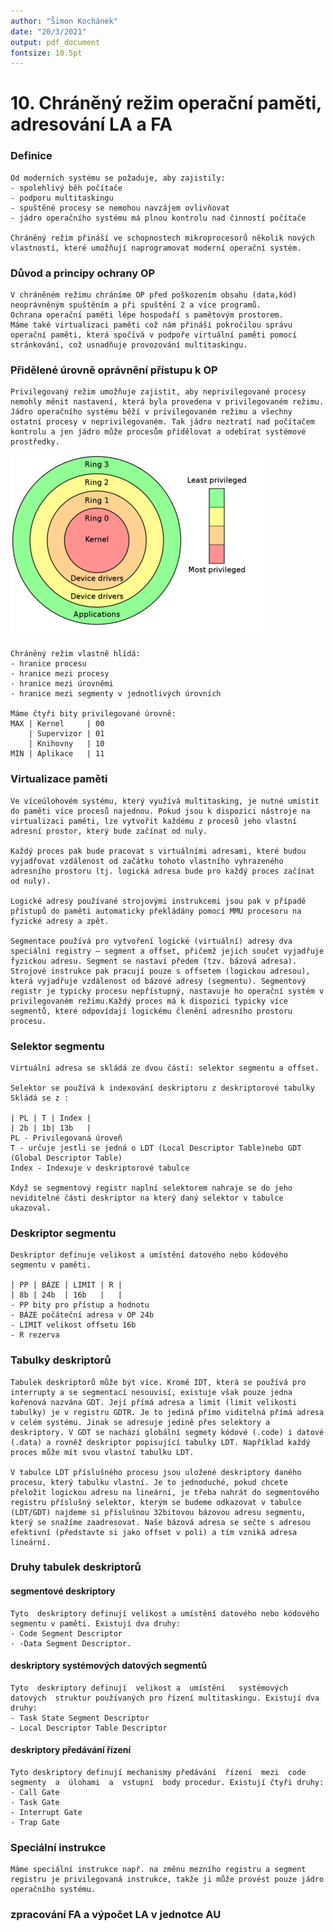 ```yaml
---
author: "Šimon Kochánek"
date: "20/3/2021"
output: pdf_document
fontsize: 10.5pt
---
```


<style type="text/css">
  body{
    font-size: 10.5pt;
  }
</style>

# 10. Chráněný režim operační paměti, adresování LA a FA

### Definice

    Od moderních systému se požaduje, aby zajistily:
    - spolehlivý běh počítače
    - podporu multitaskingu
    - spuštěné procesy se nemohou navzájem ovlivňovat
    - jádro operačního systému má plnou kontrolu nad činností počítače

    Chráněný režim přináší ve schopnostech mikroprocesorů několik nových vlastností, které umožňují naprogramovat moderní operační systém.

### Důvod a principy ochrany OP

    V chráněném režimu chráníme OP před poškozením obsahu (data,kód) neoprávněným spuštěním a při spuštění 2 a více programů.
    Ochrana operační paměti lépe hospodaří s pamětovým prostorem.
    Máme také virtualizaci paměti což nám přináší pokročilou správu operační paměti, která spočívá v podpoře virtuální paměti pomocí stránkování, což usnadňuje provozování multitaskingu.

### Přidělené úrovně oprávnění přístupu k OP

    Privilegovaný režim umožňuje zajistit, aby neprivilegované procesy nemohly měnit nastavení, která byla provedena v privilegovaném režimu. Jádro operačního systému běží v privilegovaném režimu a všechny ostatní procesy v neprivilegovaném. Tak jádro neztratí nad počítačem kontrolu a jen jádro může procesům přidělovat a odebírat systémové prostředky.

![](images/privilege_ring.png)

    Chráněný režim vlastně hlídá:
    - hranice procesu
    - hranice mezi procesy
    - hranice mezi úrovněmi
    - hranice mezi segmenty v jednotlivých úrovních

    Máme čtyři bity privilegované úrovně:
    MAX | Kernel     | 00
        | Supervizor | 01
        | Knihovny   | 10
    MIN | Aplikace   | 11

### Virtualizace paměti

    Ve víceúlohovém systému, který využívá multitasking, je nutné umístit do paměti více procesů najednou. Pokud jsou k dispozici nástroje na virtualizaci paměti, lze vytvořit každému z procesů jeho vlastní adresní prostor, který bude začínat od nuly. 

    Každý proces pak bude pracovat s virtuálními adresami, které budou vyjadřovat vzdálenost od začátku tohoto vlastního vyhrazeného adresního prostoru (tj. logická adresa bude pro každý proces začínat od nuly).

    Logické adresy používané strojovými instrukcemi jsou pak v případě přístupů do paměti automaticky překládány pomocí MMU procesoru na fyzické adresy a zpět.

    Segmentace používá pro vytvoření logické (virtuální) adresy dva speciální registry – segment a offset, přičemž jejich součet vyjadřuje fyzickou adresu. Segment se nastaví předem (tzv. bázová adresa). Strojové instrukce pak pracují pouze s offsetem (logickou adresou), která vyjadřuje vzdálenost od bázové adresy (segmentu). Segmentový registr je typicky procesu nepřístupný, nastavuje ho operační systém v privilegovaném režimu.Každý proces má k dispozici typicky více segmentů, které odpovídají logickému členění adresního prostoru procesu.

### Selektor segmentu

    Virtuální adresa se skládá ze dvou částí: selektor segmentu a offset.

    Selektor se používá k indexování deskriptoru z deskriptorové tabulky
    Skládá se z :
    
    | PL | T | Index |
    | 2b | 1b| 13b   |
    PL - Privilegovaná úroveň
    T - určuje jestli se jedná o LDT (Local Descriptor Table)nebo GDT (Global Descriptor Table)
    Index - Indexuje v deskriptorové tabulce

    Když se segmentový registr naplní selektorem nahraje se do jeho neviditelné části deskriptor na který daný selektor v tabulce ukazoval.

### Deskriptor segmentu

    Deskriptor definuje velikost a umístění datového nebo kódového segmentu v paměti.

    | PP | BÁZE | LIMIT | R |
    | 8b | 24b  | 16b   |   |
    - PP bity pro přístup a hodnotu
    - BÁZE počáteční adresa v OP 24b
    - LIMIT velikost offsetu 16b
    - R rezerva 

### Tabulky deskriptorů

    Tabulek deskriptorů může být více. Kromě IDT, která se používá pro interrupty a se segmentací nesouvisí, existuje však pouze jedna kořenová nazvána GDT. Její přímá adresa a limit (limit velikosti tabulky) je v registru GDTR. Je to jediná přímo viditelná přímá adresa v celém systému. Jinak se adresuje jedině přes selektory a deskriptory. V GDT se nachází globální segmety kódové (.code) i datové (.data) a rovněž deskriptor popisující tabulky LDT. Například každý proces může mít svou vlastní tabulku LDT.

    V tabulce LDT příslušného procesu jsou uložené deskriptory daného procesu, který tabulku vlastní. Je to jednoduché, pokud chcete přeložit logickou adresu na lineární, je třeba nahrát do segmentového registru příslušný selektor, kterým se budeme odkazovat v tabulce (LDT/GDT) najdeme si příslušnou 32bitovou bázovou adresu segmentu, který se snažíme zaadresovat. Naše bázová adresa se sečte s adresou efektivní (představte si jako offset v poli) a tím vzniká adresa lineární. 

### Druhy tabulek deskriptorů

#### segmentové  deskriptory

    Tyto  deskriptory definují velikost a umístění datového nebo kódového segmentu v paměti. Existují dva druhy:
    - Code Segment Descriptor 
    - -Data Segment Descriptor.

#### deskriptory  systémových  datových  segmentů

    Tyto  deskriptory definují  velikost a  umístění   systémových   datových  struktur používaných pro řízení multitaskingu. Existují dva druhy:
    - Task State Segment Descriptor 
    - Local Descriptor Table Descriptor

#### deskriptory předávání řízení

    Tyto deskriptory definují mechanismy předávání  řízení  mezi  code  segmenty  a  úlohami  a  vstupní  body procedur. Existují čtyři druhy: 
    - Call Gate
    - Task Gate 
    - Interrupt Gate
    - Trap Gate

### Speciální instrukce

    Máme speciální instrukce např. na změnu mezního registru a segment registru je privilegovaná instrukce, takže ji může provést pouze jádro operačního systému.

### zpracování FA a výpočet LA v jednotce AU 

